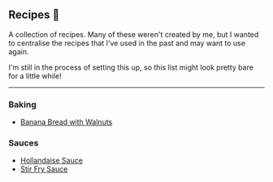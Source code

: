 ## Recipes 🥘

A collection of recipes. Many of these weren't created by me, but I wanted to centralise the recipes that I've used in the past and may want to use again.

I'm still in the process of setting this up, so this list might look pretty bare for a little while!

---

### Baking

- [Banana Bread with Walnuts](recipes/banana-bread)

### Sauces

- [Hollandaise Sauce](recipes/hollandaise-sauce)
- [Stir Fry Sauce](recipes/stir-fry-sauce)
